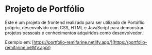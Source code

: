 # Projeto de Portfólio

Este é um projeto de frontend realizado para ser utilizado de Portóflio próprio, desenvolvido com CSS, HTML e JavaScript para demonstrar projetos pessoais e conhecimentos adquiridos como desenvolvedor. 

Exemplo em: [https://portfolio-remifarine.netlify.app/](https://portfolio-remifarine.netlify.app/)

